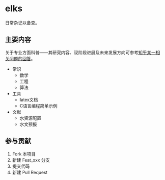 # elks

日常杂记以备查。

## 主要内容

关于专业方面科普——其研究内容、现阶段进展及未来发展方向可参考[知乎某一相关问题的回答](https://www.zhihu.com/question/56339077)。

- 常识
  - 数学
  - 工程
  - 算法
- 工具
  - latex文档
  - C语言编程简单示例
- 文献
  - 水资源配置
  - 水文预报

## 参与贡献

1. Fork 本项目
2. 新建 Feat_xxx 分支
3. 提交代码
4. 新建 Pull Request
